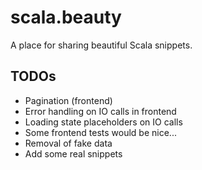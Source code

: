 # scala.beauty

A place for sharing beautiful Scala snippets.

## TODOs

- Pagination (frontend)
- Error handling on IO calls in frontend
- Loading state placeholders on IO calls
- Some frontend tests would be nice...
- Removal of fake data
- Add some real snippets
